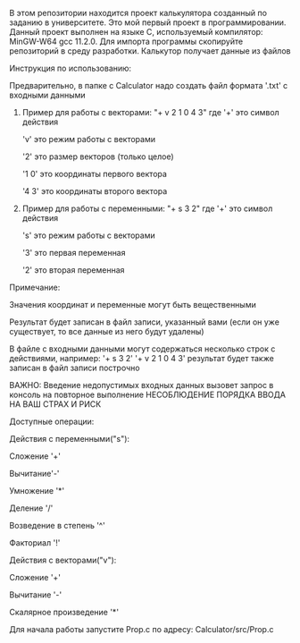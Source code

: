 В этом репозитории находится проект калькулятора созданный по заданию в университете.
Это мой первый проект в программировании.
Данный проект выполнен на языке C, используемый компилятор: MinGW-W64 gcc 11.2.0.
Для импорта программы скопируйте репозиторий в среду разработки. 
Калькутор получает данные из файлов

Инструкция по использованию:

Предварительно, в папке с Calculator надо создать файл формата '.txt' с входными данными
  1. Пример для работы с векторами: "+ v 2 1 0 4 3" где
     '+' это символ действия
     
     'v' это режим работы с векторами
     
     '2' это размер векторов (только целое)
     
     '1 0' это координаты первого вектора
     
     '4 3' это координаты второго вектора
     
  2. Пример для работы с переменными: "+ s 3 2" где
     '+' это символ действия
     
     's' это режим работы с векторами
     
     '3' это первая переменная
     
     '2' это вторая переменная
   
   Примечание:
   
   Значения координат и переменные могут быть вещественными
  
   Результат будет записан в файл записи, указанный вами (если он уже существует, то все данные из него будут удалены)
   
   В файле с входными данными могут содержаться несколько строк с действиями, например:
   '+ s 3 2'
   '+ v 2 1 0 4 3' 
   результат будет также записан в файл записи построчно


ВАЖНО: Введение недопустимых входных данных вызовет запрос в консоль на повторное выполнение
НЕСОБЛЮДЕНИЕ ПОРЯДКА ВВОДА НА ВАШ СТРАХ И РИСК

Доступные операции:

Действия с переменными("s"):

Сложение '+'

Вычитание'-'

Умножение '*'

Деление '/'

Возведение в степень '^'

Факториал '!'

Действия с векторами("v"):

Сложение '+'

Вычитание '-'

Скалярное произведение '*'

Для начала работы запустите Prop.c по адресу: Calculator/src/Prop.c
